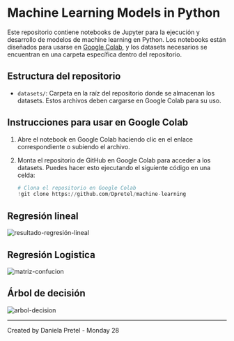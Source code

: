 # Machine Learning Models in Python

Este repositorio contiene notebooks de Jupyter para la ejecución y desarrollo de modelos de machine learning en Python. Los notebooks están diseñados para usarse en [Google Colab](https://colab.research.google.com/), y los datasets necesarios se encuentran en una carpeta específica dentro del repositorio.

## Estructura del repositorio

- `datasets/`: Carpeta en la raíz del repositorio donde se almacenan los datasets. Estos archivos deben cargarse en Google Colab para su uso.

## Instrucciones para usar en Google Colab

1. Abre el notebook en Google Colab haciendo clic en el enlace correspondiente o subiendo el archivo.
2. Monta el repositorio de GitHub en Google Colab para acceder a los datasets. Puedes hacer esto ejecutando el siguiente código en una celda:

   ```python 
   # Clona el repositorio en Google Colab
   !git clone https://github.com/Dpretel/machine-learning


## Regresión lineal

![resultado-regresión-lineal](image.png)

## Regresión Logistica

![matriz-confucion](image-1.png)

## Árbol de decisión

![arbol-decision](image-2.png)

---

Created by Daniela Pretel - Monday 28
